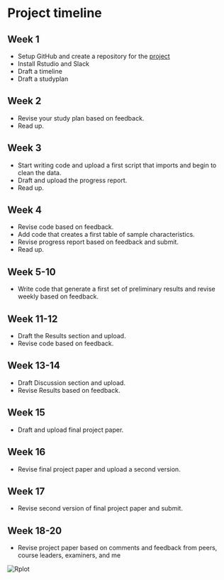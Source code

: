 # Project timeline


## Week 1
- Setup GitHub and create a repository for the [project](https://github.com/Hussein-albaaj/opportunities-trauma-care)
- Install Rstudio and Slack
- Draft a timeline
- Draft a studyplan

## Week 2
- Revise your study plan based on feedback.
- Read up.

## Week 3
- Start writing code and upload a first script that imports and begin
  to clean the data.
- Draft and upload the progress report.
- Read up.
  
## Week 4
- Revise code based on feedback.
- Add code that creates a first table of sample characteristics.
- Revise progress report based on feedback and submit.
- Read up.

## Week 5-10
- Write code that generate a first set of preliminary results and
  revise weekly based on feedback.

## Week 11-12
- Draft the Results section and upload.
- Revise code based on feedback.

## Week 13-14
- Draft Discussion section and upload.
- Revise Results based on feedback.

## Week 15
- Draft and upload final project paper.

## Week 16 
- Revise final project paper and upload a second version.

## Week 17 
- Revise second version of final project paper and submit.

## Week 18-20
- Revise project paper based on comments and feedback from peers,
  course leaders, examiners, and me

![Rplot](https://user-images.githubusercontent.com/96419736/147613462-004d7887-daa8-4a3b-a6d1-90562290802f.jpeg)
